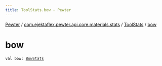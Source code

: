 ```yaml
---
title: ToolStats.bow - Pewter
---
```


[Pewter](../../index.html) / [com.ejektaflex.pewter.api.core.materials.stats](../index.html) / [ToolStats](index.html) / [bow](./bow.html)

# bow

`val bow: `[`BowStats`](-bow-stats/index.html)